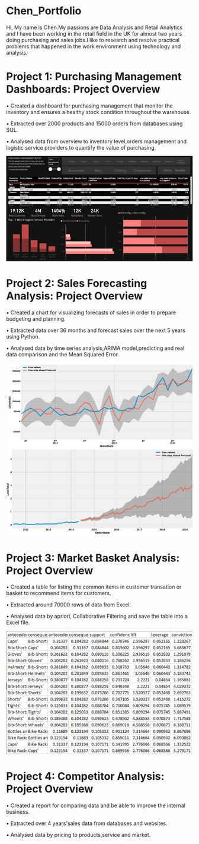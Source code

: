 # Chen_Portfolio
Hi, My name is Chen.My passions are Data Analysis and Retail Analytics and I have been working in the retail field in the UK for almost two years doing purchasing and sales jobs.I like to research and resolve practical problems that happened in the work environment using technology and analysis.   

# Project 1: Purchasing Management Dashboards: Project Overview
• Created a dashboard for purchasing management that monitor the inventory and ensures a healthy stock condition throughout the warehouse.

• Extracted over 2000 products and 15000 orders from databases using SQL.

• Analysed data from overview to inventory level,orders management and logistic service providers to quantify the value of purchasing.

![](https://github.com/DogTea/Chen_Portfolio/blob/main/images/Purchasing%20management%20dashboard.PNG)

# Project 2: Sales Forecasting Analysis: Project Overview
• Created a chart for visualizing forecasts of sales in order to prepare budgeting and planning.

• Extracted data over 36 months and forecast sales over the next 5 years using Python.

• Analysed data by time series analysis,ARIMA model,predicting and real data comparison and the Mean Squared Error.

![](https://github.com/DogTea/Chen_portfolio/blob/main/images/Forecast%20revenue%20analysis_1.png)
![](https://github.com/DogTea/Chen_portfolio/blob/main/images/Forecast%20revenue%20analysis_2.png)

# Project 3: Market Basket Analysis: Project Overview
• Created a table for listing the common items in customer transation or basket to recommend items for customers. 

• Extracted around 70000 rows of data from Excel.

• Analysed data by apriori, Collaborative Filtering and save the table into a Excel file.

![](https://github.com/DogTea/Chen_portfolio/blob/main/images/market%20basket%20analysis_1.PNG)

# Project 4: Competitor Analysis: Project Overview
• Created a report for comparing data and be able to improve the internal business. 

• Extracted over 4 years'sales data from databases and websites.

• Analysed data by pricing to products,service and market.
